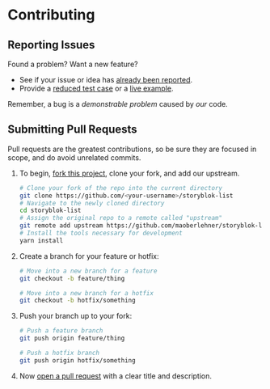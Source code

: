 # Contributing

## Reporting Issues

Found a problem? Want a new feature?

- See if your issue or idea has [already been reported].
- Provide a [reduced test case] or a [live example].

Remember, a bug is a *demonstrable problem* caused by *our* code.

## Submitting Pull Requests

Pull requests are the greatest contributions, so be sure they are focused in scope, and do avoid unrelated commits.

1. To begin, [fork this project], clone your fork, and add our upstream.
   ```bash
   # Clone your fork of the repo into the current directory
   git clone https://github.com/<your-username>/storyblok-list
   # Navigate to the newly cloned directory
   cd storyblok-list
   # Assign the original repo to a remote called "upstream"
   git remote add upstream https://github.com/maoberlehner/storyblok-list
   # Install the tools necessary for development
   yarn install
   ```

2. Create a branch for your feature or hotfix:
   ```bash
   # Move into a new branch for a feature
   git checkout -b feature/thing
   ```

   ```bash
   # Move into a new branch for a hotfix
   git checkout -b hotfix/something
   ```

3. Push your branch up to your fork:
   ```bash
   # Push a feature branch
   git push origin feature/thing
   ```

   ```bash
   # Push a hotfix branch
   git push origin hotfix/something
   ```

4. Now [open a pull request] with a clear title and description.

[already been reported]: https://github.com/maoberlehner/storyblok-list/issues
[fork this project]:     https://github.com/maoberlehner/storyblok-list/fork
[live example]:          http://codepen.io/pen
[open a pull request]:   https://help.github.com/articles/using-pull-requests/
[reduced test case]:     https://css-tricks.com/reduced-test-cases/
